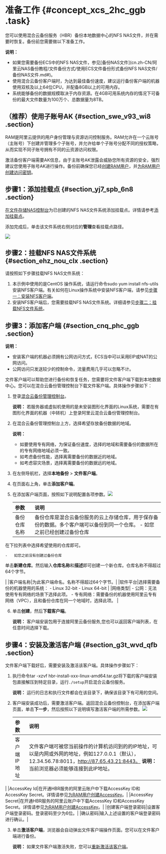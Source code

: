 # 准备工作 {#concept_xcs_2hc_ggb .task}

您可以使用混合云备份服务（HBR）备份本地数据中心的NFS NAS文件，并在需要时恢复。备份前您需要做以下准备工作。

**说明：** 

-   如果您需要备份ECS中的NFS NAS文件，参见[备份NAS文件](cn.zh-CN/阿里云NAS备份教程/文件备份方式/使用ECS文件备份形式备份NFS NAS文件/备份NAS文件.md#)。
-   使用混合云备份客户端时，为达到最佳备份速度，建议运行备份客户端的机器使用双核及以上64位CPU，并配备8GB以上的可用内存。
-   系统能够备份的数据规模取决于内存资源。在4GB可用系统内存的情况下可备份的最大文件数量为100万个、总数据量为8TB。

## （推荐）使用子账号AK {#section_swe_v93_wi8 .section}

RAM是阿里云提供的用户身份管理与资源访问控制服务。RAM允许在一个云账号（主账号）下创建并管理多个子账号，并允许给单个子账号分配不同的授权策略，从而实现不同子账号拥有不同的云资源访问权限。

激活备份客户端需要AK信息，由于主账号AK泄露会威胁您所有资源的安全，强烈建议您使用子账号AK进行操作。备份前确保您已经[创建RAM用户](../../../../cn.zh-CN/用户管理/创建RAM用户.md#)，并[为RAM用户创建访问密钥](../../../../cn.zh-CN/安全设置/访问密钥/为RAM用户创建访问密钥.md#)。

## 步骤1：添加挂载点 {#section_yj7_spb_6n8 .section}

[在文件存储NAS控制台](https://nas.console.aliyun.com)为已创建的NFS NAS文件系统添加挂载点。详情请参考[添加挂载点](../../../../cn.zh-CN/控制台用户指南/管理挂载点.md#section_6xi_a3u_zkq)。

添加完成后，单击该文件系统右侧对应的**管理**查看挂载点路径。

![](http://static-aliyun-doc.oss-cn-hangzhou.aliyuncs.com/assets/img/776268/156888682650597_zh-CN.png)

## 步骤2：挂载NFS NAS文件系统 {#section_ehz_nou_clx .section}

请按照如下步骤挂载NFS NAS文件系统：

1.  本示例中使用的是CentOS 操作系统，请运行命令sudo yum install nfs-utils安装NFS客户端。有关如何在Linux操作系统中安装NFS客户端，请参见[步骤一：安装NFS客户端](../../../../cn.zh-CN/控制台用户指南/挂载文件系统/手动挂载NFS文件系统.md#section_kvj_d02_szj)。
2.  安装NFS客户端后，您需要挂载NFS NAS文件系统。详细请参见[步骤二：挂载NFS文件系统](../../../../cn.zh-CN/控制台用户指南/挂载文件系统/手动挂载NFS文件系统.md#section_spc_nlh_cfb)。

## 步骤3：添加客户端 {#section_cnq_phc_ggb .section}

**说明：** 

-   安装客户端的机器必须拥有公网访问方式，ECS当中可以采用EIP或NAT的公网访问。
-   公网访问只发送较少的控制命令，流量费用几乎可以忽略不计。

文件客户端可以帮助您进行备份和恢复任务，您需要将文件客户端下载到本地数据中心。您可以在混合云备份管理控制台下载文件客户端。具体操作步骤如下：

1.  登录[混合云备份管理控制台](https://hbr.console.aliyun.com)。 

    **说明：** 若服务器或虚拟机使用的是未安装图形化界面的Linux系统，需要在有图形化界面的机器（中转机）上登录阿里云混合云备份管理控制台。

2.  在混合云备份管理控制台上方，选择希望存放备份数据的地域。 

    **说明：** 

    -   如要使用专有网络，为保证备份速度，选择的地域和需要备份的数据所在的专有网络地域必须一致。
    -   如考虑备份性能，选择离需要备份的数据近的地域。
    -   如考虑容灾场景，选择离需要备份的数据远的地域。
3.  在左侧导航栏，选择**本地备份** \> **文件客户端**。
4.  在页面右上角，单击**添加客户端**。
5.  在添加客户端页面，按照如下说明配置各项参数。![](http://static-aliyun-doc.oss-cn-hangzhou.aliyuncs.com/assets/img/790379/156888682650702_zh-CN.jpg)

 

    |参数|说明|
    |:-|:-|
    |备份仓库名称|备份仓库是混合云备份服务的云上存储仓库，用于保存备份的数据。多个客户端可以备份到同一个仓库。     -   如您之前已经创建过备份仓库

在下拉列表中选择希望使用的仓库即可。

    -   如您之前没有创建过备份仓库

单击**新建仓库**。然后输入**仓库名称**和**描述**即可创建一个新仓库。仓库名称不得超过64个字节。

 |
    |客户端名称|为此客户端命名。名称不得超过64个字节。|
    |软件平台|选择需要备份的机器使用的系统：     -   Linux 32-bit
    -   Linux 64-bit
 |
    |网络类型|     -   公网：无法使用专有网络的场景下选择此项。
    -   专有网络：需要备份的机器使用阿里云专有网络（VPC），且和备份仓库在同一个地域时，选择此项。
 |

6.  单击**创建**，然后**下载客户端**。 

    **说明：** 客户端安装包用于连接阿里云备份服务,您也可以返回客户端列表，在任意时间选择下载。


## 步骤4：安装及激活客户端 {#section_g3t_wvd_qfb .section}

文件客户端下载好后，需要安装及激活该客户端。具体操作步骤如下：

1.  执行命令tar -xzvf hbr-install-xxx-linux-amd64.tar.gz将下载的客户端安装包直接解压到特定目录，运行`./setup`开启混合云备份服务。 

    **说明：** 运行的日志和执行文件都会在该目录下，确保该目录下有可用的空间。

2.  客户端安装成功后，需要激活客户端。返回混合云备份控制台，在添加客户端页面，单击**下一步**，然后按照以下说明填写激活客户端的所需参数。![](http://static-aliyun-doc.oss-cn-hangzhou.aliyuncs.com/assets/img/790379/156888682650710_zh-CN.jpg)

 

    |参数|说明|
    |:-|:-|
    |客户端IP地址|文件客户端可被您当前操作的计算机访问到的的IP地址，可以是内网或外网的地址，例如127.0.0.1（默认），12.34.56.78:8011，http://87.65.43.21:8443。 **说明：** 当前浏览器必须能够连接到此IP地址。

 |
    |AccessKey Id|在开通HBR服务的阿里云账户中下载AccessKey ID和AccessKey Secret。详情请参见[为RAM用户创建AccessKey](../../../../cn.zh-CN/常见问题/一般性问题/为RAM用户创建AccessKey.md#)。|
    |AccessKey Secret|在开通HBR服务的阿里云账户中下载AccessKey ID和AccessKey Secret。详情请参见[为RAM用户创建AccessKey](../../../../cn.zh-CN/常见问题/一般性问题/为RAM用户创建AccessKey.md#)。|
    |创建客户端登录密码|设置客户端登录密码。登录密码至少为6位。|
    |确认密码|输入上述设置的客户端登录密码进行确认。|

3.  单击**激活客户端**，浏览器会自动弹出文件客户端操作页面。您可以在文件客户端进行备份。 

    **说明：** 如果文件客户端激活失败，您可以[重新激活该客户端](../../../../cn.zh-CN/常见问题/本地备份相关问题/如何重新激活文件客户端.md)。


